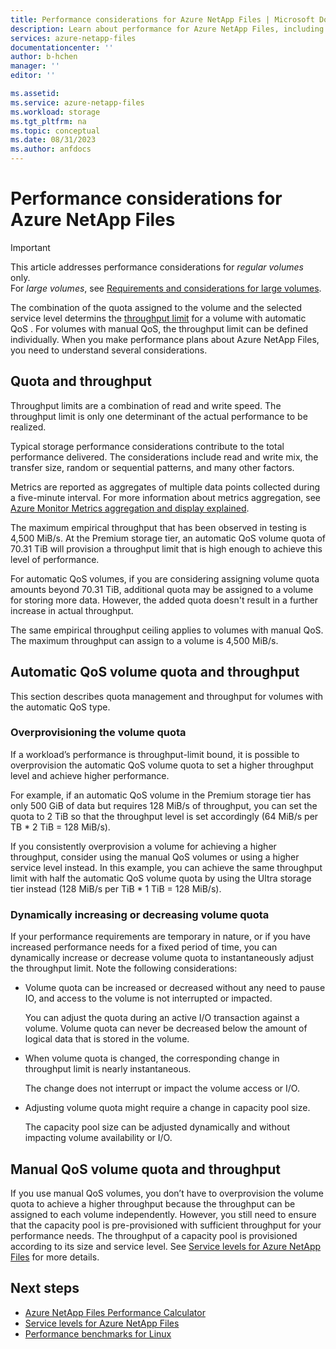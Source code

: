 ```yaml
---
title: Performance considerations for Azure NetApp Files | Microsoft Docs
description: Learn about performance for Azure NetApp Files, including the relationship of quota and throughput limit and how to dynamically increase/decrease volume quota.
services: azure-netapp-files
documentationcenter: ''
author: b-hchen
manager: ''
editor: ''

ms.assetid:
ms.service: azure-netapp-files
ms.workload: storage
ms.tgt_pltfrm: na
ms.topic: conceptual
ms.date: 08/31/2023
ms.author: anfdocs
---
```

# Performance considerations for Azure NetApp Files

> [!IMPORTANT]   
> This article addresses performance considerations for *regular volumes* only.   
> For *large volumes*, see [Requirements and considerations for large volumes](large-volumes-requirements-considerations.md#requirements-and-considerations). 

The combination of the quota assigned to the volume and the selected service level determins the [throughput limit](azure-netapp-files-service-levels.md) for a volume with automatic QoS . For volumes with manual QoS, the throughput limit can be defined individually. When you make performance plans about Azure NetApp Files, you need to understand several considerations. 

## Quota and throughput  

Throughput limits are a combination of read and write speed. The throughput limit is only one determinant of the actual performance to be realized.  

Typical storage performance considerations contribute to the total performance delivered. The considerations include read and write mix, the transfer size, random or sequential patterns, and many other factors.

Metrics are reported as aggregates of multiple data points collected during a five-minute interval. For more information about metrics aggregation, see [Azure Monitor Metrics aggregation and display explained](../azure-monitor/essentials/metrics-aggregation-explained.md). 

The maximum empirical throughput that has been observed in testing is 4,500 MiB/s. At the Premium storage tier, an automatic QoS volume quota of 70.31 TiB will provision a throughput limit that is high enough to achieve this level of performance.  

For automatic QoS volumes, if you are considering assigning volume quota amounts beyond 70.31 TiB, additional quota may be assigned to a volume for storing more data. However, the added quota doesn't result in a further increase in actual throughput.  

The same empirical throughput ceiling applies to volumes with manual QoS. The maximum throughput can assign to a volume is 4,500 MiB/s.

## Automatic QoS volume quota and throughput

This section describes quota management and throughput for volumes with the automatic QoS type.

### Overprovisioning the volume quota

If a workload’s performance is throughput-limit bound, it is possible to overprovision the automatic QoS volume quota to set a higher throughput level and achieve higher performance.  

For example, if an automatic QoS volume in the Premium storage tier has only 500 GiB of data but requires 128 MiB/s of throughput, you can set the quota to 2 TiB so that the throughput level is set accordingly (64 MiB/s per TB * 2 TiB = 128 MiB/s).  

If you consistently overprovision a volume for achieving a higher throughput, consider using the manual QoS volumes or using a higher service level instead.  In this example, you can achieve the same throughput limit with half the automatic QoS volume quota by using the Ultra storage tier instead (128 MiB/s per TiB * 1 TiB = 128 MiB/s).

### Dynamically increasing or decreasing volume quota

If your performance requirements are temporary in nature, or if you have increased performance needs for a fixed period of time, you can dynamically increase or decrease volume quota to instantaneously adjust the throughput limit.  Note the following considerations: 

* Volume quota can be increased or decreased without any need to pause IO, and access to the volume is not interrupted or impacted.  

    You can adjust the quota during an active I/O transaction against a volume.  Volume quota can never be decreased below the amount of logical data that is stored in the volume.

* When volume quota is changed, the corresponding change in throughput limit is nearly instantaneous. 

    The change does not interrupt or impact the volume access or I/O.  

* Adjusting volume quota might require a change in capacity pool size.  

    The capacity pool size can be adjusted dynamically and without impacting volume availability or I/O.

## Manual QoS volume quota and throughput 

If you use manual QoS volumes, you don’t have to overprovision the volume quota to achieve a higher throughput because the throughput can be assigned to each volume independently. However, you still need to ensure that the capacity pool is pre-provisioned with sufficient throughput for your performance needs. The throughput of a capacity pool is provisioned according to its size and service level. See [Service levels for Azure NetApp Files](azure-netapp-files-service-levels.md) for more details.


## Next steps

- [Azure NetApp Files Performance Calculator](https://cloud.netapp.com/azure-netapp-files/tco?hs_preview=tIKQbfoF-41214739590)
- [Service levels for Azure NetApp Files](azure-netapp-files-service-levels.md)
- [Performance benchmarks for Linux](performance-benchmarks-linux.md)
